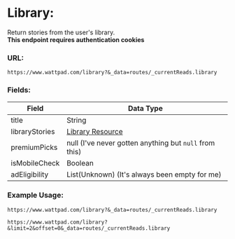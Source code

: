 # Library:

Return stories from the user's library. \
**This endpoint requires authentication cookies**

### URL:

`https://www.wattpad.com/library?&_data=routes/_currentReads.library`

### Fields:

| Field | Data Type |
| - | - |
| title | String |
| libraryStories | [Library Resource](../Data_Types/Library_Resource.md)
| premiumPicks | null (I've never gotten anything but `null` from this) |
| isMobileCheck | Boolean |
| adEligibility	 | List(Unknown) (It's always been empty for me) |

### Example Usage:

`https://www.wattpad.com/library?&_data=routes/_currentReads.library`

`https://www.wattpad.com/library?&limit=2&offset=0&_data=routes/_currentReads.library`